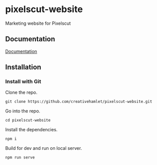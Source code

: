 # pixelscut-website
Marketing website for Pixelscut

## Documentation

[Documentation](https://github.com/creativehamlet/pixelscut-website)


## Installation



### Install with Git

Clone the repo.
```
git clone https://github.com/creativehamlet/pixelscut-website.git
```

Go into the repo.
```
cd pixelscut-website
```

Install the dependencies.
```
npm i
```

Build for dev and run on local server.
```
npm run serve
```
